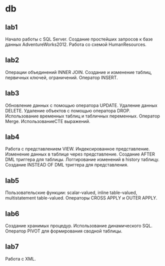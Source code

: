 # db

## lab1
Начало работы с SQL Server. Создание простейших запросов к базе данных AdventureWorks2012. Работа со схемой HumanResources.

## lab2
Операции объединений INNER JOIN. Создание и изменение таблиц, первичных ключей, ограничений. Оператор INSERT.

## lab3
Обновление данных с помощью оператора UPDATE. Удаление данных DELETE. Удаление объектов с помощью оператора DROP. Использование временных таблиц и табличных переменных. Оператор Merge. ИспользованиеCTE выражений.

## lab4
Работа с представлением VIEW. Индексированное представление. Изменение данных в таблице через представление. Создание AFTER DML триггера для таблицы. Логгирование изменений в history таблицу. Создание INSTEAD OF DML триггера для представления.

## lab5
Пользовательские функции: scalar-valued, inline table-valued, multistatement table-valued. Операторы CROSS APPLY и OUTER APPLY.

## lab6
Создание хранимых процедур. Использование динамического SQL. Оператор PIVOT для формирования сводной таблицы.

## lab7
Работа с XML.